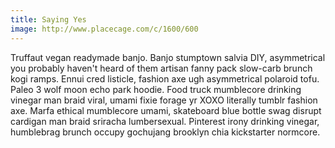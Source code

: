 ```yaml
---
title: Saying Yes
image: http://www.placecage.com/c/1600/600
---
```

Truffaut vegan readymade banjo. Banjo stumptown salvia DIY, asymmetrical you probably haven't heard of them artisan fanny pack slow-carb brunch kogi ramps. Ennui cred listicle, fashion axe ugh asymmetrical polaroid tofu. Paleo 3 wolf moon echo park hoodie. Food truck mumblecore drinking vinegar man braid viral, umami fixie forage yr XOXO literally tumblr fashion axe. Marfa ethical mumblecore umami, skateboard blue bottle swag disrupt cardigan man braid sriracha lumbersexual. Pinterest irony drinking vinegar, humblebrag brunch occupy gochujang brooklyn chia kickstarter normcore.
